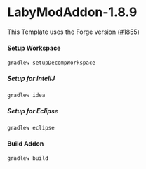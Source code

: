 # LabyModAddon-1.8.9

This Template uses the Forge version ([#1855](https://adfoc.us/serve/sitelinks/?id=271228&url=https://maven.minecraftforge.net/net/minecraftforge/forge/1.8.9-11.15.1.1855/forge-1.8.9-11.15.1.1855-mdk.zip))

#### Setup Workspace
```
gradlew setupDecompWorkspace 
```
##### Setup for InteliJ
```
gradlew idea
```
##### Setup for Eclipse
```
gradlew eclipse
```
#### Build Addon
```
gradlew build 
```
